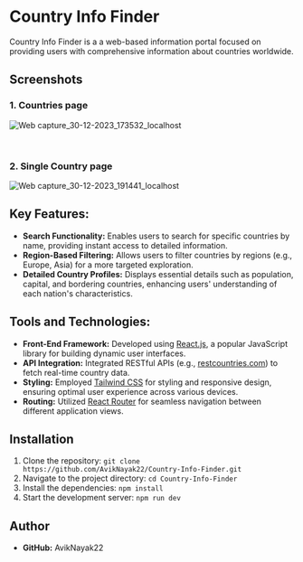 # Country Info Finder

Country Info Finder is a a web-based information portal focused on providing users with comprehensive information about countries worldwide.
## Screenshots
### 1. Countries page

![Web capture_30-12-2023_173532_localhost](https://github.com/AvikNayak22/Country-Info-Finder/assets/110925067/8878a069-ec1f-4a6c-b2d7-ef3cbbf4bf13)

<br/>

### 2. Single Country page

![Web capture_30-12-2023_191441_localhost](https://github.com/AvikNayak22/Country-Info-Finder/assets/110925067/55e37a2f-809d-4816-81cd-77deefe824de)



## Key Features:

- **Search Functionality:** Enables users to search for specific countries by name, providing instant access to detailed information.
- **Region-Based Filtering:** Allows users to filter countries by regions (e.g., Europe, Asia) for a more targeted exploration.
- **Detailed Country Profiles:** Displays essential details such as population, capital, and bordering countries, enhancing users' understanding of each nation's characteristics.

## Tools and Technologies:

- **Front-End Framework:** Developed using [React.js](https://react.dev/), a popular JavaScript library for building dynamic user interfaces.
- **API Integration:** Integrated RESTful APIs (e.g., [restcountries.com](https://restcountries.com/)) to fetch real-time country data.
- **Styling:** Employed [Tailwind CSS](https://tailwindcss.com/) for styling and responsive design, ensuring optimal user experience across various devices.
- **Routing:** Utilized [React Router](https://reactrouter.com/en/main) for seamless navigation between different application views.

## Installation

1. Clone the repository: `git clone https://github.com/AvikNayak22/Country-Info-Finder.git`
2. Navigate to the project directory: `cd Country-Info-Finder`
3. Install the dependencies: `npm install`
4. Start the development server: `npm run dev`



## Author
- **GitHub:** AvikNayak22

